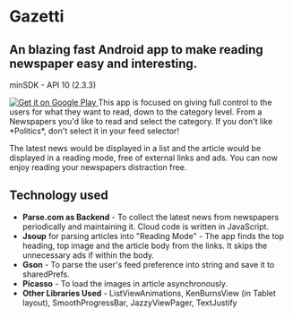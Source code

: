 Gazetti
==============


An blazing fast Android app to make reading newspaper easy and interesting.
--------------

minSDK - API 10 (2.3.3)

<a href="https://play.google.com/store/apps/details?id=in.sahildave.gazetti">
  <img alt="Get it on Google Play"
       src="/images/brand/en_generic_rgb_wo_60.png" />
</a>
This app is focused on giving full control to the users for what they want to read, down to the category level. From a Newspapers you'd like to read and select the category. If you don't like *Politics*, don't select it in your feed selector!

The latest news would be displayed in a list and the article would be displayed in a reading mode, free of external links and ads. You can now enjoy reading your newspapers distraction free.


Technology used
--------------

- **Parse.com as Backend** - To collect the latest news from newspapers periodically and maintaining it. Cloud code is written in JavaScript.
- **Jsoup** for parsing articles into "Reading Mode" - The app finds the top heading, top image and the article body from the links. It skips the unnecessary ads if within the body.
- **Gson** - To parse the user's feed preference into string and save it to sharedPrefs.
- **Picasso** - To load the images in article asynchronously.
- **Other Libraries Used** - ListViewAnimations, KenBurnsView (in Tablet layout), SmoothProgressBar, JazzyViewPager, TextJustify
